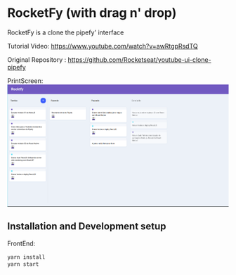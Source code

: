 # RocketFy (with drag n' drop)
RocketFy is a clone the <a hfre="https://www.pipefy.com/pt-br/">pipefy'</a> interface

Tutorial Video: https://www.youtube.com/watch?v=awRtgpRsdTQ

Original Repository : https://github.com/Rocketseat/youtube-ui-clone-pipefy

PrintScreen:
![](images/printscreen.png)


## Installation and Development setup
FrontEnd:
```sh
yarn install
yarn start
```
